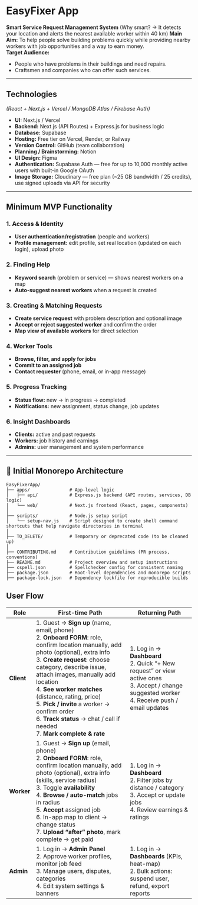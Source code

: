 

# EasyFixer App

**Smart Service Request Management System**
(Why smart? → It detects your location and alerts the nearest available worker within 40 km)
**Main Aim:** To help people solve building problems quickly while providing nearby workers with job opportunities and a way to earn money.  
**Target Audience:**  

- People who have problems in their buildings and need repairs.  
- Craftsmen and companies who can offer such services.

---



## Technologies

*(React + Next.js + Vercel / MongoDB Atlas / Firebase Auth)*

- **UI:** Next.js / Vercel  
- **Backend:** Next.js (API Routes) + Express.js for business logic  
- **Database:** Supabase  
- **Hosting:** Free tier on Vercel, Render, or Railway  
- **Version Control:** GitHub (team collaboration)  
- **Planning / Brainstorming:** Notion  
- **UI Design:** Figma  
- **Authentication:** Supabase Auth — free for up to 10,000 monthly active users with built-in Google OAuth  
- **Image Storage:** Cloudinary — free plan (~25 GB bandwidth / 25 credits), use signed uploads via API for security

---

## Minimum MVP Functionality

### 1. Access & Identity

- **User authentication/registration** (people and workers)
- **Profile management:** edit profile, set real location (updated on each login), upload photo

### 2. Finding Help

- **Keyword search** (problem or service) — shows nearest workers on a map
- **Auto-suggest nearest workers** when a request is created

### 3. Creating & Matching Requests

- **Create service request** with problem description and optional image
- **Accept or reject suggested worker** and confirm the order
- **Map view of available workers** for direct selection

### 4. Worker Tools

- **Browse, filter, and apply for jobs**
- **Commit to an assigned job**
- **Contact requester** (phone, email, or in-app message)

### 5. Progress Tracking

- **Status flow:** new → in progress → completed
- **Notifications:** new assignment, status change, job updates

### 6. Insight Dashboards

- **Clients:** active and past requests
- **Workers:** job history and earnings
- **Admins:** user management and system performance

---
## 🧱 Initial Monorepo Architecture

```
EasyFixerApp/
├── apps/               # App-level logic
│   ├── api/            # Express.js backend (API routes, services, DB logic)
│   └── web/            # Next.js frontend (React, pages, components)
│
├── scripts/            # Node.js setup script
│   └── setup-nav.js    # Script designed to create shell command shortcuts that help navigate directories in terminal
│
├── TO_DELETE/          # Temporary or deprecated code (to be cleaned up)
│
├── CONTRIBUTING.md     # Contribution guidelines (PR process, conventions)
├── README.md           # Project overview and setup instructions
├── cspell.json         # Spellchecker config for consistent naming
├── package.json        # Root-level dependencies and monorepo scripts
├── package-lock.json   # Dependency lockfile for reproducible builds
```



## User Flow

| Role | First-time Path | Returning Path |
|------|------------------|----------------|
| **Client** | 1. Guest → **Sign up** (name, email, phone) <br> 2. **Onboard FORM**: role, confirm location manually, add photo (optional), extra info <br> 3. **Create request**: choose category, describe issue, attach images, manually add location <br> 4. **See worker matches** (distance, rating, price) <br> 5. **Pick / invite** a worker → confirm order <br> 6. **Track status** → chat / call if needed <br> 7. **Mark complete & rate** | 1. Log in → **Dashboard** <br> 2. Quick “+ New request” or view active ones <br> 3. Accept / change suggested worker <br> 4. Receive push / email updates |
| **Worker** | 1. Guest → **Sign up** (email, phone) <br> 2. **Onboard FORM**: role, confirm location manually, add photo (optional), extra info (skills, service radius) <br> 3. Toggle **availability** <br> 4. **Browse / auto-match** jobs in radius <br> 5. **Accept** assigned job <br> 6. In-app map to client → change status <br> 7. **Upload “after” photo**, mark complete → get paid | 1. Log in → **Dashboard** <br> 2. Filter jobs by distance / category <br> 3. Accept or update jobs <br> 4. Review earnings & ratings |
| **Admin** | 1. Log in → **Admin Panel** <br> 2. Approve worker profiles, monitor job feed <br> 3. Manage users, disputes, categories <br> 4. Edit system settings & banners | 1. Log in → **Dashboards** (KPIs, heat-map) <br> 2. Bulk actions: suspend user, refund, export reports |


